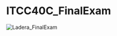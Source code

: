 # ITCC40C_FinalExam

![Ladera_FinalExam](https://github.com/LaderaCharles/ITCC40C_FinalExam/assets/117880917/06adfc5d-617c-4737-a97b-cd383fb28b76)

